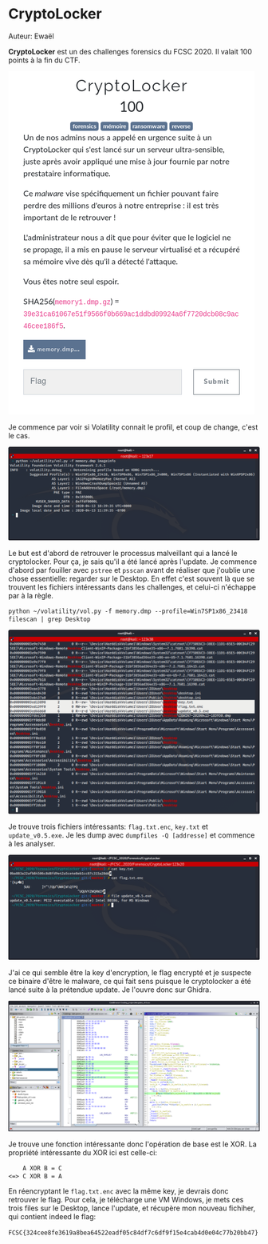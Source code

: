 # CryptoLocker

Auteur: Ewaël

**CryptoLocker** est un des challenges forensics du FCSC 2020. Il valait 100 points à la fin du CTF.

![cryptolocker](cryptolocker.png)

Je commence par voir si Volatility connait le profil, et coup de change, c'est le cas.

![profil](profil.png)

Le but est d'abord de retrouver le processus malveillant qui a lancé le cryptolocker. Pour ça, je sais qu'il a été lancé après l'update. Je commence d'abord par fouiller avec `pstree` et `psscan` avant de réaliser que j'oublie une chose essentielle: regarder sur le Desktop. En effet c'est souvent là que se trouvent les fichiers intéressants dans les challenges, et celui-ci n'échappe par à la règle.

```
python ~/volatility/vol.py -f memory.dmp --profile=Win7SP1x86_23418 filescan | grep Desktop
```

![desktop](desktop.png)

Je trouve trois fichiers intéressants: `flag.txt.enc`, `key.txt` et `update_v0.5.exe`. Je les dump avec `dumpfiles -Q [addresse]` et commence à les analyser.

![analyse](analyse.png)

J'ai ce qui semble être la key d'encryption, le flag encrypté et je suspecte ce binaire d'être le malware, ce qui fait sens puisque le cryptolocker a été lancé suite à la prétendue update. Je l'ouvre donc sur Ghidra.

![ghidra](ghidra.png)

Je trouve une fonction intéressante donc l'opération de base est le XOR. La propriété intéressante du XOR ici est celle-ci:

```
    A XOR B = C
<=> C XOR B = A
```

En réencryptant le `flag.txt.enc` avec la même key, je devrais donc retrouver le flag. Pour cela, je télécharge une VM Windows, je mets ces trois files sur le Desktop, lance l'update, et récupère mon nouveau fichiher, qui contient indeed le flag:

`FCSC{324cee8fe3619a8bea64522eadf05c84df7c6df9f15e4cab4d0e04c77b20bb47}`
